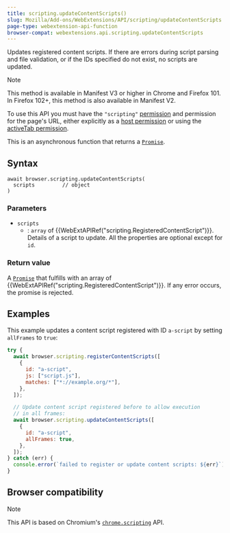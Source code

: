 ```yaml
---
title: scripting.updateContentScripts()
slug: Mozilla/Add-ons/WebExtensions/API/scripting/updateContentScripts
page-type: webextension-api-function
browser-compat: webextensions.api.scripting.updateContentScripts
---
```




Updates registered content scripts. If there are errors during script parsing and file validation, or if the IDs specified do not exist, no scripts are updated.

> [!NOTE]
> This method is available in Manifest V3 or higher in Chrome and Firefox 101. In Firefox 102+, this method is also available in Manifest V2.

To use this API you must have the `"scripting"` [permission](/Mozilla/Add-ons/WebExtensions/manifest.json/permissions) and permission for the page's URL, either explicitly as a [host permission](/Mozilla/Add-ons/WebExtensions/manifest.json/permissions#host_permissions) or using the [activeTab permission](/Mozilla/Add-ons/WebExtensions/manifest.json/permissions#activetab_permission).

This is an asynchronous function that returns a [`Promise`](/Web/JavaScript/Reference/Global_Objects/Promise).

## Syntax

```js-nolint
await browser.scripting.updateContentScripts(
  scripts         // object
)
```

### Parameters

- `scripts`
  - : `array` of {{WebExtAPIRef("scripting.RegisteredContentScript")}}. Details of a script to update. All the properties are optional except for `id`.

### Return value

A [`Promise`](/Web/JavaScript/Reference/Global_Objects/Promise) that fulfills with an array of {{WebExtAPIRef("scripting.RegisteredContentScript")}}. If any error occurs, the promise is rejected.

## Examples

This example updates a content script registered with ID `a-script` by setting `allFrames` to `true`:

```js
try {
  await browser.scripting.registerContentScripts([
    {
      id: "a-script",
      js: ["script.js"],
      matches: ["*://example.org/*"],
    },
  ]);

  // Update content script registered before to allow execution
  // in all frames:
  await browser.scripting.updateContentScripts([
    {
      id: "a-script",
      allFrames: true,
    },
  ]);
} catch (err) {
  console.error(`failed to register or update content scripts: ${err}`);
}
```



## Browser compatibility



> [!NOTE]
> This API is based on Chromium's [`chrome.scripting`](https://developer.chrome.com/docs/extensions/reference/api/scripting#method-updateContentScripts) API.
